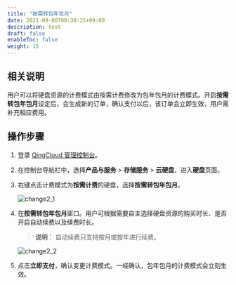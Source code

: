 ```yaml
---
title: "按需转包年包月"
date: 2021-09-06T00:38:25+09:00
description: test
draft: false
enableToc: false
weight: 15
---
```


## 相关说明

用户可以将硬盘资源的计费模式由按需计费修改为包年包月的计费模式。开启**按需转包年包月**设定后，会生成新的订单，确认支付以后，该订单会立即生效，用户需补充相应费用。


## 操作步骤
1. 登录 [QingCloud 管理控制台](https://console.qingcloud.com/login)。

2. 在控制台导航栏中，选择**产品与服务** > **存储服务** > **云硬盘**，进入**硬盘**页面。

3. 右键点击计费模式为**按需计费**的硬盘，选择**按需转包年包月**。

   ![change2_1](/storage/disk/_images/change2_1.png)

4. 在**按需转包年包月**窗口。用户可根据需要自主选择硬盘资源的购买时长、是否开启自动续费以及续费时长。
   > **说明**：
   > 自动续费只支持按月或按年进行续费。

   ![change2_2](/storage/disk/_images/change2_2.png)
   
5. 点击**立即支付**，确认变更计费模式。一经确认，包年包月的计费模式会立刻生效。
   